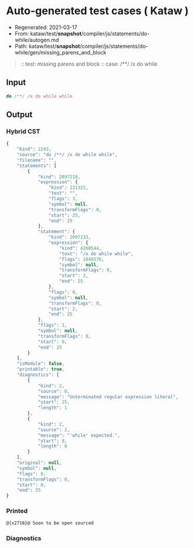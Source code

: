 # Auto-generated test cases ( Kataw )
- Regenerated: 2021-03-17
- From: kataw/test/__snapshot__/compiler/js/statements/do-while/autogen.md
- Path: kataw/test/__snapshot__/compiler/js/statements/do-while/gen/missing_parens_and_block
> :: test: missing parens and block
> :: case: /**/ /x do while
## Input

`````js
do /**/ /x do while while
`````

## Output

### Hybrid CST

```javascript
{
    "kind": 2243,
    "source": "do /**/ /x do while while",
    "filename": "",
    "statements": [
        {
            "kind": 2097218,
            "expression": {
                "kind": 131322,
                "text": "",
                "flags": 3,
                "symbol": null,
                "transformFlags": 0,
                "start": 25,
                "end": 25
            },
            "statement": {
                "kind": 2097233,
                "expression": {
                    "kind": 4260544,
                    "text": "/x do while while",
                    "flags": 1048576,
                    "symbol": null,
                    "transformFlags": 0,
                    "start": 2,
                    "end": 25
                },
                "flags": 0,
                "symbol": null,
                "transformFlags": 0,
                "start": 2,
                "end": 25
            },
            "flags": 1,
            "symbol": null,
            "transformFlags": 0,
            "start": 0,
            "end": 25
        }
    ],
    "isModule": false,
    "printable": true,
    "diagnostics": [
        {
            "kind": 2,
            "source": 0,
            "message": "Unterminated regular expression literal",
            "start": 25,
            "length": 1
        },
        {
            "kind": 2,
            "source": 2,
            "message": "'while' expected.",
            "start": 8,
            "length": 0
        }
    ],
    "original": null,
    "symbol": null,
    "flags": 0,
    "transformFlags": 0,
    "start": 0,
    "end": 25
}
```

### Printed

```javascript
@{x2716}@ Soon to be open sourced
```

### Diagnostics

```javascript

```


